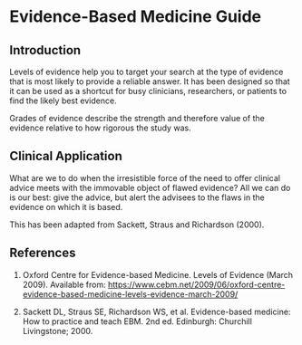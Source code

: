 # Evidence-Based Medicine Guide

## Introduction

Levels of evidence help you to target your search at the type of evidence that is most likely to provide a reliable answer. It has been designed so that it can be used as a shortcut for busy clinicians, researchers, or patients to find the likely best evidence.

Grades of evidence describe the strength and therefore value of the evidence relative to how rigorous the study was.

## Clinical Application

What are we to do when the irresistible force of the need to offer clinical advice meets with the immovable object of flawed evidence? All we can do is our best: give the advice, but alert the advisees to the flaws in the evidence on which it is based.

This has been adapted from Sackett, Straus and Richardson (2000).

## References

1. Oxford Centre for Evidence-based Medicine. Levels of Evidence (March 2009). Available from: https://www.cebm.net/2009/06/oxford-centre-evidence-based-medicine-levels-evidence-march-2009/

2. Sackett DL, Straus SE, Richardson WS, et al. Evidence-based medicine: How to practice and teach EBM. 2nd ed. Edinburgh: Churchill Livingstone; 2000.
